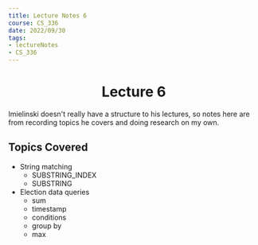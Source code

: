 ```yaml
---
title: Lecture Notes 6
course: CS_336
date: 2022/09/30
tags: 
- lectureNotes
- CS_336
---
```


<center><h1>Lecture 6</h1></center>
Imielinski doesn't really have a structure to his lectures, so notes here are from recording topics he covers and doing research on my own.

## Topics Covered
- String matching
	- SUBSTRING_INDEX
	- SUBSTRING
- Election data queries
	- sum
	- timestamp
	- conditions
	- group by
	- max